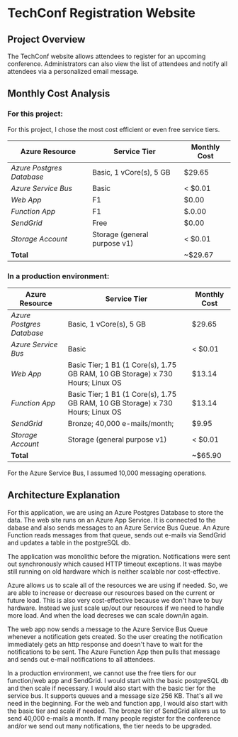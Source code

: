 # TechConf Registration Website

## Project Overview
The TechConf website allows attendees to register for an upcoming conference. Administrators can also view the list of attendees and notify all attendees via a personalized email message.

## Monthly Cost Analysis
### For this project:

For this project, I chose the most cost efficient or even free service tiers.

| Azure Resource | Service Tier | Monthly Cost |
| ------------ | ------------ | ------------ |
| *Azure Postgres Database* | Basic, 1 vCore(s), 5 GB | $29.65 |
| *Azure Service Bus* | Basic | < $0.01|
| *Web App* | F1 | $0.00 |
| *Function App* | F1 | $.0.00 |
| *SendGrid*   | Free |  $0.00|
| *Storage Account*   | Storage (general purpose v1) | < $0.01|
| __Total__                   |         | ~$29.67 |

### In a production environment:

| Azure Resource | Service Tier | Monthly Cost |
| ------------ | ------------ | ------------ |
| *Azure Postgres Database* | Basic, 1 vCore(s), 5 GB | $29.65 |
| *Azure Service Bus* | Basic | < $0.01|
| *Web App* | Basic Tier; 1 B1 (1 Core(s), 1.75 GB RAM, 10 GB Storage) x 730 Hours; Linux OS | $13.14|
| *Function App* | Basic Tier; 1 B1 (1 Core(s), 1.75 GB RAM, 10 GB Storage) x 730 Hours; Linux OS | $13.14 |
| *SendGrid*   | Bronze; 40,000 e-mails/month; | $9.95|
| *Storage Account*   | Storage (general purpose v1) | < $0.01|
| __Total__                   |         | ~$65.90 |

For the Azure Service Bus, I assumed 10,000 messaging operations.

## Architecture Explanation
For this application, we are using an Azure Postgres Database to store the data.
The web site runs on an Azure App Service. It is connected to the dabase and also sends messages to an Azure Service Bus Queue.
An Azure Function reads messages from that queue, sends out e-mails via SendGrid and updates a table in the postgreSQL db.

The application was monolithic before the migration. Notifications were sent out synchronously which caused HTTP timeout exceptions.
It was maybe still running on old hardware which is neither scalable nor cost-effective. 

Azure allows us to scale all of the resources we are using if needed. So, we are able to increase or decrease our resources based on the current or future load. This is also very cost-effective because we don't have to buy hardware. Instead we just scale up/out our resources if we need to handle more load. And when the load decreses we can scale down/in again.

The web app now sends a message to the Azure Service Bus Queue whenever a notification gets created. So the user creating the notification immediately gets an http response and doesn't have to wait for the notifications to be sent. The Azure Function App then pulls that message and sends out e-mail notifications to all attendees.


In a production environment, we cannot use the free tiers for our function/web app and SendGrid.
I would start with the basic postgreSQL db and then scale if necessary.
I would also start with the basic tier for the service bus. It supports queues and a message size 256 KB. That's all we need in the beginning.
For the web and function app, I would also start with the basic tier and scale if needed.
The bronze tier of SendGrid allows us to send 40,000 e-mails a month. If many people register for the conference and/or we send out many notifications, the tier needs to be upgraded.
